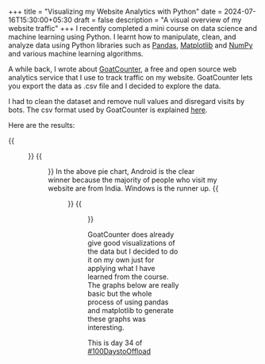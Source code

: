 +++
title = "Visualizing my Website Analytics with Python"
date = 2024-07-16T15:30:00+05:30
draft = false
description = "A visual overview of my website traffic"
+++
I recently completed a mini course on data science and machine learning using Python. I learnt how to manipulate, clean, and analyze data using Python libraries such as [Pandas](https://pandas.pydata.org/), [Matplotlib](https://matplotlib.org/) and [NumPy](https://numpy.org/) and various machine learning algorithms.

A while back, I wrote about [GoatCounter](https://vachan.me/posts/goat-counter/), a free and open source web analytics service that I use to track traffic on my website. GoatCounter lets you export the data as .csv file and I decided to explore the data.

I had to clean the dataset and remove null values and disregard visits by bots. The csv format used by GoatCounter is explained [here](https://www.goatcounter.com/help/export#csv-format-72).

Here are the results:

{{<figure src = "posts2.png" caption = "Top 10 posts with the most visits.">}}
{{<figure src = "os.png" caption = "Operating System Popularity">}}
In the above pie chart, Android is the clear winner because the majority of people who visit my website are from India. Windows is the runner up.
{{<figure src = "browser.png" caption = "Browser Popularity">}}
{{<figure src = "browservsos.png" caption = "Popularity of browsers used on various operating systems.">}}

GoatCounter does already give good visualizations of the data but I decided to do it on my own just for applying what I have learned from the course. The graphs below are really basic but the whole process of using pandas and matplotlib to generate these graphs was interesting.

This is day 34 of [#100DaystoOffload](https://100daystooffload.com)
